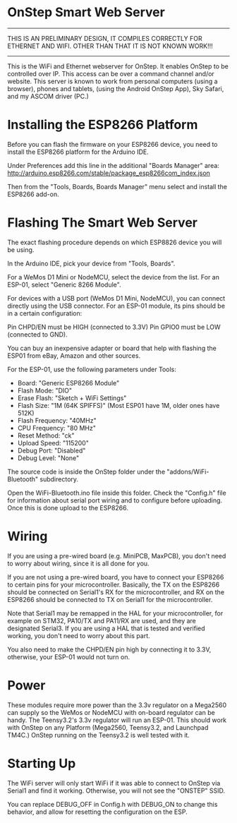 # OnStep Smart Web Server

***
THIS IS AN PRELIMINARY DESIGN, IT COMPILES CORRECTLY FOR ETHERNET AND WIFI.  OTHER THAN
THAT IT IS NOT KNOWN WORK!!!
***

This is the WiFi and Ethernet webserver for OnStep.
It enables OnStep to be controlled over IP. This access can be over a command channel
and/or website.
This server is known to work from personal computers (using a browser), phones and tablets,
(using the Android OnStep App), Sky Safari, and my ASCOM driver (PC.)

# Installing the ESP8266 Platform
Before you can flash the firmware on your ESP8266 device, you need to install the ESP8266
platform for the Arduino IDE.

Under Preferences add this line in the additional "Boards Manager" area:
  http://arduino.esp8266.com/stable/package_esp8266com_index.json

Then from the "Tools, Boards, Boards Manager" menu select and install the ESP8266 add-on.

# Flashing The Smart Web Server
The exact flashing procedure depends on which ESP8826 device you will be using.

In the Arduino IDE, pick your device from "Tools, Boards". 

For a WeMos D1 Mini or NodeMCU, select the device from the list.
For an ESP-01, select "Generic 8266 Module".

For devices with a USB port (WeMos D1 Mini, NodeMCU), you can connect directly using the USB connector.
For an ESP-01 module, its pins should be in a certain configuration:

Pin CHPD/EN must be HIGH (connected to 3.3V)
Pin GPIO0 must be LOW (connected to GND).

You can buy an inexpensive adapter or board that help with flashing the ESP01 from eBay, Amazon and other sources.

For the ESP-01, use the following parameters under Tools:

- Board: "Generic ESP8266 Module"
- Flash Mode: "DIO"
- Erase Flash: "Sketch + WiFi Settings"
- Flash Size: "1M (64K SPIFFS)" (Most ESP01 have 1M, older ones have 512K)
- Flash Frequency: "40MHz"
- CPU Frequency: "80 MHz"
- Reset Method: "ck"
- Upload Speed: "115200"
- Debug Port: "Disabled"
- Debug Level: "None"

The source code is inside the OnStep folder under the "addons/WiFi-Bluetooth" subdirectory.

Open the WiFi-Bluetooth.ino file inside this folder. Check the "Config.h" file for information
about serial port wiring and to configure before uploading.  Once this is done upload to the ESP8266.

# Wiring
If you are using a pre-wired board (e.g. MiniPCB, MaxPCB), you don't need to worry about wiring, since
it is all done for you.

If you are not using a pre-wired board, you have to connect your ESP8266 to certain pins for your
microcontroller.  Basically, the TX on the ESP8266 should be connected on Serial1's RX for the
microcontroller, and RX on the ESP8266 should be connected to TX on Serial1 for the microcontroller.

Note that Serial1 may be remapped in the HAL for your microcontroller, for example on STM32, PA10/TX
and PA11/RX are used, and they are designated Serial3. If you are using a HAL that is tested and
verified working, you don't need to worry about this part. 

You also need to make the CHPD/EN pin high by connecting it to 3.3V, otherwise, your ESP-01 would
not turn on. 

# Power
These modules require more power than the 3.3v regulator on a Mega2560 can supply so the WeMos or
NodeMCU with on-board regulator can be handy.  The Teensy3.2's 3.3v regulator will run an ESP-01.
This should work with OnStep on any Platform (Mega2560, Teensy3.2, and Launchpad TM4C.)  OnStep running
on the Teensy3.2 is well tested with it.

# Starting Up
The WiFi server will only start WiFi if it was able to connect to OnStep via Serial1 and find it working.
Otherwise, you will not see the "ONSTEP" SSID.

You can replace DEBUG_OFF in Config.h with DEBUG_ON to change this behavior, and allow for resetting
the configuration on the ESP.

